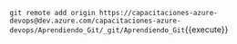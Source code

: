 `git remote add origin https://capacitaciones-azure-devops@dev.azure.com/capacitaciones-azure-devops/Aprendiendo_Git/_git/Aprendiendo_Git`{{execute}}